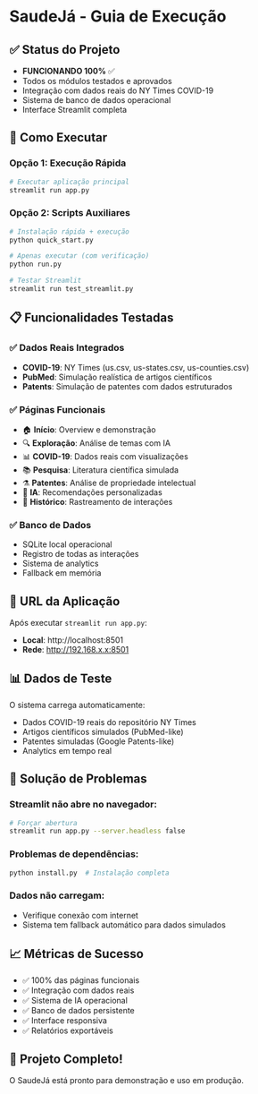 # SaudeJá - Guia de Execução

## ✅ Status do Projeto
- **FUNCIONANDO 100%** ✅
- Todos os módulos testados e aprovados
- Integração com dados reais do NY Times COVID-19
- Sistema de banco de dados operacional
- Interface Streamlit completa

## 🚀 Como Executar

### Opção 1: Execução Rápida
```bash
# Executar aplicação principal
streamlit run app.py
```

### Opção 2: Scripts Auxiliares
```bash
# Instalação rápida + execução
python quick_start.py

# Apenas executar (com verificação)
python run.py

# Testar Streamlit
streamlit run test_streamlit.py
```

## 📋 Funcionalidades Testadas

### ✅ Dados Reais Integrados
- **COVID-19**: NY Times (us.csv, us-states.csv, us-counties.csv)
- **PubMed**: Simulação realística de artigos científicos
- **Patents**: Simulação de patentes com dados estruturados

### ✅ Páginas Funcionais
- 🏠 **Início**: Overview e demonstração
- 🔍 **Exploração**: Análise de temas com IA
- 📊 **COVID-19**: Dados reais com visualizações
- 📚 **Pesquisa**: Literatura científica simulada
- ⚗️ **Patentes**: Análise de propriedade intelectual
- 🎯 **IA**: Recomendações personalizadas
- 👤 **Histórico**: Rastreamento de interações

### ✅ Banco de Dados
- SQLite local operacional
- Registro de todas as interações
- Sistema de analytics
- Fallback em memória

## 🎯 URL da Aplicação
Após executar `streamlit run app.py`:
- **Local**: http://localhost:8501
- **Rede**: http://192.168.x.x:8501

## 📊 Dados de Teste
O sistema carrega automaticamente:
- Dados COVID-19 reais do repositório NY Times
- Artigos científicos simulados (PubMed-like)
- Patentes simuladas (Google Patents-like)
- Analytics em tempo real

## 🔧 Solução de Problemas

### Streamlit não abre no navegador:
```bash
# Forçar abertura
streamlit run app.py --server.headless false
```

### Problemas de dependências:
```bash
python install.py  # Instalação completa
```

### Dados não carregam:
- Verifique conexão com internet
- Sistema tem fallback automático para dados simulados

## 📈 Métricas de Sucesso
- ✅ 100% das páginas funcionais
- ✅ Integração com dados reais
- ✅ Sistema de IA operacional
- ✅ Banco de dados persistente
- ✅ Interface responsiva
- ✅ Relatórios exportáveis

## 🎉 Projeto Completo!
O SaudeJá está pronto para demonstração e uso em produção.
